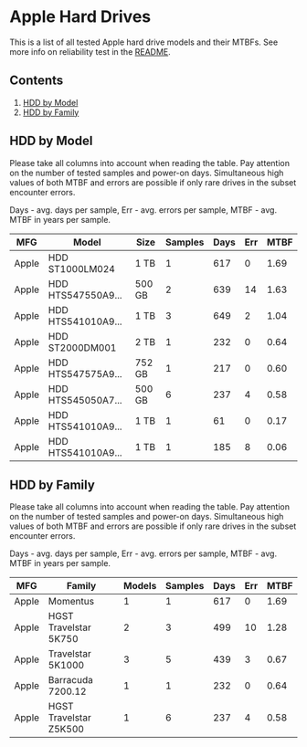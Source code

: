 Apple Hard Drives
=================

This is a list of all tested Apple hard drive models and their MTBFs. See more
info on reliability test in the [README](https://github.com/bsdhw/SMART).

Contents
--------

1. [ HDD by Model  ](#hdd-by-model)
2. [ HDD by Family ](#hdd-by-family)

HDD by Model
------------

Please take all columns into account when reading the table. Pay attention on the
number of tested samples and power-on days. Simultaneous high values of both MTBF
and errors are possible if only rare drives in the subset encounter errors.

Days - avg. days per sample,
Err  - avg. errors per sample,
MTBF - avg. MTBF in years per sample.

| MFG       | Model              | Size   | Samples | Days  | Err   | MTBF |
|-----------|--------------------|--------|---------|-------|-------|------|
| Apple     | HDD ST1000LM024    | 1 TB   | 1       | 617   | 0     | 1.69   |
| Apple     | HDD HTS547550A9... | 500 GB | 2       | 639   | 14    | 1.63   |
| Apple     | HDD HTS541010A9... | 1 TB   | 3       | 649   | 2     | 1.04   |
| Apple     | HDD ST2000DM001    | 2 TB   | 1       | 232   | 0     | 0.64   |
| Apple     | HDD HTS547575A9... | 752 GB | 1       | 217   | 0     | 0.60   |
| Apple     | HDD HTS545050A7... | 500 GB | 6       | 237   | 4     | 0.58   |
| Apple     | HDD HTS541010A9... | 1 TB   | 1       | 61    | 0     | 0.17   |
| Apple     | HDD HTS541010A9... | 1 TB   | 1       | 185   | 8     | 0.06   |

HDD by Family
-------------

Please take all columns into account when reading the table. Pay attention on the
number of tested samples and power-on days. Simultaneous high values of both MTBF
and errors are possible if only rare drives in the subset encounter errors.

Days - avg. days per sample,
Err  - avg. errors per sample,
MTBF - avg. MTBF in years per sample.

| MFG       | Family                 | Models | Samples | Days  | Err   | MTBF |
|-----------|------------------------|--------|---------|-------|-------|------|
| Apple     | Momentus               | 1      | 1       | 617   | 0     | 1.69   |
| Apple     | HGST Travelstar 5K750  | 2      | 3       | 499   | 10    | 1.28   |
| Apple     | Travelstar 5K1000      | 3      | 5       | 439   | 3     | 0.67   |
| Apple     | Barracuda 7200.12      | 1      | 1       | 232   | 0     | 0.64   |
| Apple     | HGST Travelstar Z5K500 | 1      | 6       | 237   | 4     | 0.58   |
